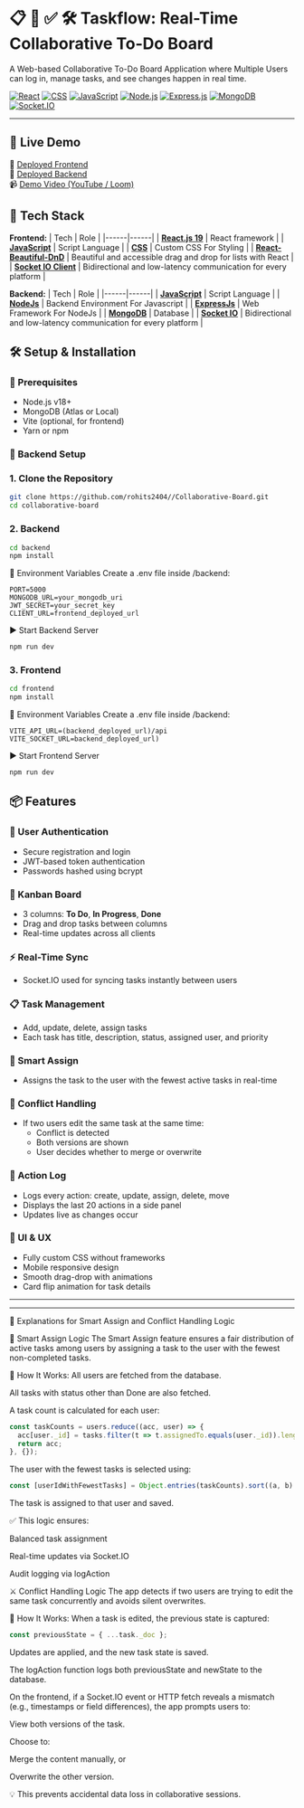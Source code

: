 # 📋 👥 ✅ 🛠️  Taskflow: Real-Time Collaborative To-Do Board

A Web-based Collaborative To-Do Board Application where Multiple Users can log in, manage tasks, and see changes happen in real time.

[![React](https://img.shields.io/badge/React-v19-blue.svg)](https://reactjs.org/)
[![CSS](https://img.shields.io/badge/CSS-3-blue.svg)](https://developer.mozilla.org/en-US/docs/Web/CSS)
[![JavaScript](https://img.shields.io/badge/JavaScript-ES6-yellow.svg)](https://developer.mozilla.org/en-US/docs/Web/JavaScript)
[![Node.js](https://img.shields.io/badge/Node.js-24-green.svg)](https://nodejs.org/)
[![Express.js](https://img.shields.io/badge/Express.js-5-black.svg)](https://expressjs.com/)
[![MongoDB](https://img.shields.io/badge/MongoDB-Atlas-green.svg)](https://www.mongodb.com/)
[![Socket.IO](https://img.shields.io/badge/Socket.IO-Real--Time-white.svg?logo=socket.io)](https://socket.io/)

---

## 🚀 Live Demo

🔗 [Deployed Frontend](https://taskflow-three-theta.vercel.app/)  
🔗 [Deployed Backend](https://collaborative-board-9j5q.onrender.com)  
📹 [Demo Video (YouTube / Loom)]()

## 🧠 Tech Stack

**Frontend:**
| Tech | Role |
|------|------|
| [**React.js 19**](https://v6.vite.dev/) | React framework |
| [**JavaScript**](https://developer.mozilla.org/en-US/docs/Web/JavaScript) | Script Language |
| [**CSS**](https://developer.mozilla.org/en-US/docs/Web/CSS) | Custom CSS For Styling |
| [**React-Beautiful-DnD**](https://www.npmjs.com/package/react-beautiful-dnd) | Beautiful and accessible drag and drop for lists with React |
| [**Socket IO Client**](https://socket.io/docs/v4/) | Bidirectional and low-latency communication for every platform |

**Backend:**
| Tech | Role |
|------|------|
| [**JavaScript**](https://developer.mozilla.org/en-US/docs/Web/JavaScript) | Script Language |
| [**NodeJs**](https://nodejs.org/docs/latest/api/) | Backend Environment For Javascript |
| [**ExpressJs**](https://www.mongodb.com/) | Web Framework For NodeJs |
| [**MongoDB**](https://www.mongodb.com/) | Database |
| [**Socket IO**](https://socket.io/docs/v4/) | Bidirectional and low-latency communication for every platform |

## 🛠️ Setup & Installation

### 🧪 Prerequisites

- Node.js v18+
- MongoDB (Atlas or Local)
- Vite (optional, for frontend)
- Yarn or npm

### 📂 Backend Setup

### 1\. Clone the Repository

```bash
git clone https://github.com/rohits2404//Collaborative-Board.git
cd collaborative-board
```
### 2\. Backend

```bash
cd backend
npm install
```

🔐 Environment Variables
Create a .env file inside /backend:

```env
PORT=5000
MONGODB_URL=your_mongodb_uri
JWT_SECRET=your_secret_key
CLIENT_URL=frontend_deployed_url
```

▶️ Start Backend Server
```bash
npm run dev
```

### 3\. Frontend

```bash
cd frontend
npm install
```

🔐 Environment Variables
Create a .env file inside /backend:

```env
VITE_API_URL=(backend_deployed_url)/api
VITE_SOCKET_URL=backend_deployed_url)
```

▶️ Start Frontend Server
```bash
npm run dev
```

## 📦 Features

### 👥 User Authentication
- Secure registration and login
- JWT-based token authentication
- Passwords hashed using bcrypt

### 🧱 Kanban Board
- 3 columns: **To Do**, **In Progress**, **Done**
- Drag and drop tasks between columns
- Real-time updates across all clients

### ⚡ Real-Time Sync
- Socket.IO used for syncing tasks instantly between users

### 📋 Task Management
- Add, update, delete, assign tasks
- Each task has title, description, status, assigned user, and priority

### 🧠 Smart Assign
- Assigns the task to the user with the fewest active tasks in real-time

### 🔄 Conflict Handling
- If two users edit the same task at the same time:
  - Conflict is detected
  - Both versions are shown
  - User decides whether to merge or overwrite

### 📝 Action Log
- Logs every action: create, update, assign, delete, move
- Displays the last 20 actions in a side panel
- Updates live as changes occur

### 🎨 UI & UX
- Fully custom CSS without frameworks
- Mobile responsive design
- Smooth drag-drop with animations
- Card flip animation for task details

---

---

🧠 Explanations for Smart Assign and Conflict Handling Logic

🔁 Smart Assign Logic
The Smart Assign feature ensures a fair distribution of active tasks among users by assigning a task to the user with the fewest non-completed tasks.

🧮 How It Works:
All users are fetched from the database.

All tasks with status other than Done are also fetched.

A task count is calculated for each user:

```js
const taskCounts = users.reduce((acc, user) => {
  acc[user._id] = tasks.filter(t => t.assignedTo.equals(user._id)).length;
  return acc;
}, {});
```
The user with the fewest tasks is selected using:

```js
const [userIdWithFewestTasks] = Object.entries(taskCounts).sort((a, b) => a[1] - b[1])[0];
```
The task is assigned to that user and saved.

✅ This logic ensures:

Balanced task assignment

Real-time updates via Socket.IO

Audit logging via logAction

⚔️ Conflict Handling Logic
The app detects if two users are trying to edit the same task concurrently and avoids silent overwrites.

🧪 How It Works:
When a task is edited, the previous state is captured:

```js
const previousState = { ...task._doc };
```
Updates are applied, and the new task state is saved.

The logAction function logs both previousState and newState to the database.

On the frontend, if a Socket.IO event or HTTP fetch reveals a mismatch (e.g., timestamps or field differences), the app prompts users to:

View both versions of the task.

Choose to:

Merge the content manually, or

Overwrite the other version.

💡 This prevents accidental data loss in collaborative sessions.

